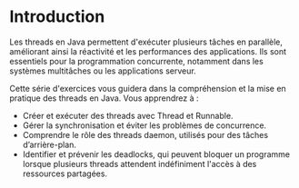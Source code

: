 # Introduction

Les threads en Java permettent d'exécuter plusieurs tâches en parallèle,
améliorant ainsi la réactivité et les performances des applications. 
Ils sont essentiels pour la programmation concurrente, notamment dans les 
systèmes multitâches ou les applications serveur.

Cette série d'exercices vous guidera dans la compréhension et la mise en pratique des threads en Java. Vous apprendrez à :

- Créer et exécuter des threads avec Thread et Runnable.
- Gérer la synchronisation et éviter les problèmes de concurrence.
- Comprendre le rôle des threads daemon, utilisés pour des tâches d’arrière-plan.
- Identifier et prévenir les deadlocks, qui peuvent bloquer un programme lorsque plusieurs threads attendent indéfiniment l'accès à des ressources partagées.